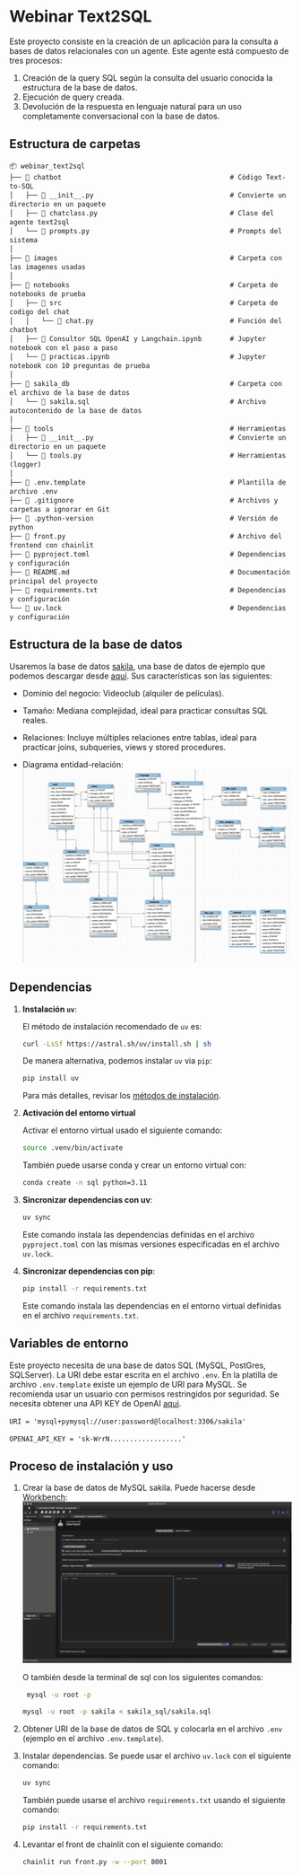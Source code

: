 # Webinar Text2SQL

Este proyecto consiste en la creación de un aplicación para la consulta a bases de datos relacionales con un agente. Este agente está compuesto de tres procesos:
1. Creación de la query SQL según la consulta del usuario conocida la estructura de la base de datos.
2. Ejecución de query creada.
3. Devolución de la respuesta en lenguaje natural para un uso completamente conversacional con la base de datos.


## Estructura de carpetas

```plaintext
📦 webinar_text2sql
├── 📁 chatbot                                          # Código Text-to-SQL 
│   ├── 📄 __init__.py                                  # Convierte un directorio en un paquete
│   ├── 📄 chatclass.py                                 # Clase del agente text2sql 
│   └── 📄 prompts.py                                   # Prompts del sistema
│
├── 📁 images                                           # Carpeta con las imagenes usadas
│
├── 📁 notebooks                                        # Carpeta de notebooks de prueba
│   ├── 📁 src                                          # Carpeta de codigo del chat
│   │   └── 📄 chat.py                                  # Función del chatbot
│   ├── 📄 Consultor SQL OpenAI y Langchain.ipynb       # Jupyter notebook con el paso a paso
│   └── 📄 practicas.ipynb                              # Jupyter notebook con 10 preguntas de prueba
│
├── 📁 sakila_db                                        # Carpeta con el archivo de la base de datos
│   └── 📄 sakila.sql                                   # Archivo autocontenido de la base de datos
│
├── 📁 tools                                            # Herramientas 
│   ├── 📄 __init__.py                                  # Convierte un directorio en un paquete
│   └── 📄 tools.py                                     # Herramientas (logger)
│
├── 📄 .env.template                                    # Plantilla de archivo .env 
├── 📄 .gitignore                                       # Archivos y carpetas a ignorar en Git
├── 📄 .python-version                                  # Versión de python
├── 📄 front.py                                         # Archivo del frontend con chainlit
├── 📄 pyproject.toml                                   # Dependencias y configuración 
├── 📄 README.md                                        # Documentación principal del proyecto
├── 📄 requirements.txt                                 # Dependencias y configuración 
└── 📄 uv.lock                                          # Dependencias y configuración 
```

## Estructura de la base de datos
Usaremos la base de datos [sakila](https://dev.mysql.com/doc/sakila/en/sakila-installation.html), una base de datos de ejemplo que podemos descargar desde [aquí](https://github.com/YonatanRA/webinar_text2sql/raw/refs/heads/main/sakila_db/sakila.sql). Sus características son las siguientes:

+ Dominio del negocio: Videoclub (alquiler de películas).

+ Tamaño: Mediana complejidad, ideal para practicar consultas SQL reales.

+ Relaciones: Incluye múltiples relaciones entre tablas, ideal para practicar joins, subqueries, views y stored procedures.

+ Diagrama entidad-relación:
![erd](https://raw.githubusercontent.com/YonatanRA/webinar_text2sql/refs/heads/main/images/erd.png)



## Dependencias

1. **Instalación `uv`**:

   El método de instalación recomendado de `uv` es:

   ```bash
   curl -LsSf https://astral.sh/uv/install.sh | sh
   ```

   De manera alternativa, podemos instalar `uv` via `pip`:

   ```bash
   pip install uv
   ```

   Para más detalles, revisar los [métodos de instalación](https://docs.astral.sh/uv/getting-started/installation/#installation-methods).



2. **Activación del entorno virtual**

    Activar el entorno virtual usado el siguiente comando:

    ```bash
    source .venv/bin/activate
    ```

    También puede usarse conda y crear un entorno virtual con:
     ```bash
    conda create -n sql python=3.11
    ```

3. **Sincronizar dependencias con uv**:

    ```bash
    uv sync
    ```

    Este comando instala las dependencias definidas en el archivo `pyproject.toml` con las mismas versiones especificadas en el archivo `uv.lock`.

4. **Sincronizar dependencias con pip**:

    ```bash
    pip install -r requirements.txt
    ```

    Este comando instala las dependencias en el entorno virtual definidas en el archivo `requirements.txt`. 

## Variables de entorno

Este proyecto necesita de una base de datos SQL (MySQL, PostGres, SQLServer). La URI debe estar escrita en el archivo `.env`. En la platilla de archivo `.env.template` existe un ejemplo de URI para MySQL. Se recomienda usar un usuario con permisos restringidos por seguridad. Se necesita obtener una API KEY de OpenAI [aqui](https://platform.openai.com/api-keys).

`URI = 'mysql+pymysql://user:password@localhost:3306/sakila'`

`OPENAI_API_KEY = 'sk-WrrN..................'`




## Proceso de instalación y uso

1. Crear la base de datos de MySQL sakila. Puede hacerse desde [Workbench](https://www.mysql.com/products/workbench/):
   ![workbench](https://raw.githubusercontent.com/YonatanRA/webinar_text2sql/refs/heads/main/images/import_db.png)

   O también desde la terminal de sql con los siguientes comandos:
   ```bash
    mysql -u root -p 
    ```

    ```bash
    mysql -u root -p sakila < sakila_sql/sakila.sql
    ```

2. Obtener URI de la base de datos de SQL y colocarla en el archivo `.env` (ejemplo en el archivo `.env.template`).


3. Instalar dependencias. Se puede usar el archivo `uv.lock` con el siguiente comando:
    ```bash
    uv sync
    ```
    También puede usarse el archivo `requirements.txt` usando el siguiente comando:
    ```bash
    pip install -r requirements.txt
    ```


4. Levantar el front de chainlit con el siguiente comando:
    ```bash
    chainlit run front.py -w --port 8001
    ```
